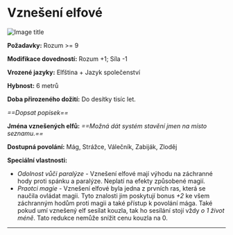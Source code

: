 # Vznešení elfové

![Image title](/assets/races/High-elf.jpeg)

**Požadavky:** Rozum >= 9

**Modifikace dovedností:** Rozum +1; Síla -1

**Vrozené jazyky:** Elfština + Jazyk společenství

**Hybnost:** 6 metrů 

**Doba přirozeného dožití:** Do desítky tisíc let.

*==Dopsat popisek==*

**Jména vznešených elfů:** *==Možná dát systém stavění jmen na místo seznamu.==*

**Dostupná povolání:** Mág, Strážce, Válečník, Zabiják, Zloděj

**Speciální vlastnosti:**

- *Odolnost vůči paralýze* - Vznešení elfové mají výhodu na záchranné hody proti spánku a paralýze. Neplatí na efekty způsobené magií.
- *Praotci magie* - Vznešení elfové byla jedna z prvních ras, která se naučila ovládat magii. Tyto znalosti jim poskytují bonus *+2* ke všem záchranným hodům proti magii a také přístup k povolání mága. Také pokud umí vznešený elf sesílat kouzla, tak ho sesílání stojí vždy *o 1 život méně*. Tato redukce nemůže snížit cenu kouzla na 0.

---

